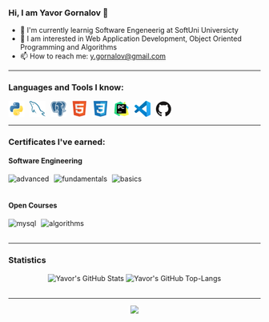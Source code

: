 ### Hi, I am Yavor Gornalov 👋
- 🌱 I'm currently learnig Software Engeneerig at SoftUni Universicty
- 🔭 I am interested in Web Application Development, Object Oriented Programming and Algorithms
- 📫 How to reach me: y.gornalov@gmail.com
<hr/>

### Languages and Tools I know:
<img align="left" alt="python" height="32px" src="https://github.com/devicons/devicon/blob/v2.14.0/icons/python/python-original.svg" style="padding-right:10px;" />
<img align="left" alt="mysql" height="32px" src="https://github.com/devicons/devicon/blob/v2.14.0/icons/mysql/mysql-original.svg" style="padding-right:10px;" />
<img align="left" alt="postgresql" height="32px" src="https://github.com/devicons/devicon/blob/v2.14.0/icons/postgresql/postgresql-plain.svg" style="padding-right:10px;" />
<img align="left" alt="html5" height="32px" src="https://github.com/devicons/devicon/blob/v2.14.0/icons/html5/html5-original.svg" style="padding-right:10px;" />
<img align="left" alt="css3" height="32px" src="https://github.com/devicons/devicon/blob/v2.14.0/icons/css3/css3-original.svg" style="padding-right:10px;" />
<img align="left" alt="pycharm" height="32px" src="https://github.com/devicons/devicon/blob/v2.14.0/icons/pycharm/pycharm-original.svg" style="padding-right:10px;" />
<img align="left" alt="vscode" height="32px" src="https://github.com/devicons/devicon/blob/v2.14.0/icons/vscode/vscode-original.svg" style="padding-right:10px;" />
<img align="left" alt="github" height="32px" src="https://github.com/devicons/devicon/blob/v2.14.0/icons/github/github-original.svg" style="padding-right:10px; " />
<br />
<br />
<hr />

### Certificates I've earned:
#### Software Engineering
<a href="/python_cert.md"><img align="left" alt="advanced" height="22px" src="https://img.shields.io/badge/Python-Advanced-darkred?logo=Python&labelColor=blue&logoColor=white&style=flat" style="padding-right:10px;" /></a>
<a href="/python_cert.md"><img align="left" alt="fundamentals" height="22px" src="https://img.shields.io/badge/Python-Fundamentals-orange?logo=Python&labelColor=blue&logoColor=white&style=flat" style="padding-right:10px;" /></a>
<a href="/python_cert.md"><img align="left" alt="basics" height="22px" src="https://img.shields.io/badge/Python-Basics-darkgreen?logo=Python&labelColor=blue&logoColor=white&style=flat" style="padding-right:10px;" /></a>
<br />
<br />
#### Open Courses
<a href="/python_cert.md"><img align="left" alt="mysql" height="22px" src="https://img.shields.io/badge/MySQL-Fundamentals-orange?logo=MySQL&labelColor=gray&logoColor=white&style=flat" style="padding-right:10px;" /></a>
<a href="/python_cert.md"><img align="left" alt="algorithms" height="22px" src="https://img.shields.io/badge/Python-Algorithms-gray?logo=Python&labelColor=blue&logoColor=white&style=flat" style="padding-right:10px;" /></a>
<br />
<br />
<hr />

### Statistics
<div align="center">
  <img height=180 align="center" alt="Yavor's GitHub Stats" src="https://streak-stats.demolab.com?user=yavor-gornalov&theme=dark&border_radius=4.4&background=45%2C09131B%2C09131B&border=0C1A25" />
  <img height=180 align="center" alt="Yavor's GitHub Top-Langs" src="https://github-readme-stats-git-masterrstaa-rickstaa.vercel.app/api/top-langs/?username=yavor-gornalov&layout=compact&hide_border=false&title_color=ff652f&icon_color=FFE400&bg_color=09131B&text_color=ffffff&border_color=0c1a25" />
</div>
<br />
<hr />
<div align="center">
  <img src="https://komarev.com/ghpvc/?username=yavor-gornalov&style=flat-square" />
</div>


<!--
**yavor-gornalov/yavor-gornalov** is a ✨ _special_ ✨ repository because its `README.md` (this file) appears on your GitHub profile.

Here are some ideas to get you started:

- 🔭 I’m currently working on ...
- 🌱 I’m currently learning ...
- 👯 I’m looking to collaborate on ...
- 🤔 I’m looking for help with ...
- 💬 Ask me about ...
- 📫 How to reach me: ...
- 😄 Pronouns: ...
- ⚡ Fun fact: ...
-->
